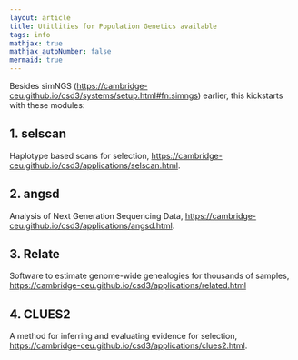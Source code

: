 ```yaml
---
layout: article
title: Utitlities for Population Genetics available
tags: info
mathjax: true
mathjax_autoNumber: false
mermaid: true
---
```


Besides simNGS (<https://cambridge-ceu.github.io/csd3/systems/setup.html#fn:simngs>) earlier, this kickstarts with these modules:

## 1. selscan

Haplotype based scans for selection, <https://cambridge-ceu.github.io/csd3/applications/selscan.html>.

## 2. angsd

Analysis of Next Generation Sequencing Data, <https://cambridge-ceu.github.io/csd3/applications/angsd.html>.

## 3. Relate

Software to estimate genome-wide genealogies for thousands of samples, <https://cambridge-ceu.github.io/csd3/applications/related.html>

## 4. CLUES2

A method for inferring and evaluating evidence for selection, <https://cambridge-ceu.github.io/csd3/applications/clues2.html>. 
